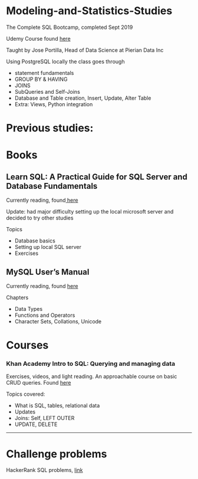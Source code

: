 # Modeling-and-Statistics-Studies

The Complete SQL Bootcamp, completed Sept 2019

Udemy Course found [here](https://www.udemy.com/course/the-complete-sql-bootcamp/)

Taught by Jose Portilla, Head of Data Science at Pierian Data Inc

Using PostgreSQL locally the class goes through

*   statement fundamentals
*   GROUP BY & HAVING
*   JOINS
*   SubQueries and Self-Joins
*   Database and Table creation, Insert, Update, Alter Table
*   Extra: Views, Python integration


# Previous studies:


# Books


## Learn SQL: A Practical Guide for SQL Server and Database Fundamentals

Currently reading, found[ here](https://smile.amazon.com/Learn-SQL-Practical-Database-Fundamentals-ebook/dp/B07D5S2W4Y?_encoding=UTF8&redirect=true&ref_=ku_mi_rw_edp)

Update: had major difficulty setting up the local microsoft server and decided to try other studies


Topics
* Database basics
* Setting up local SQL server
* Exercises

## MySQL User’s Manual

Currently reading, found [here ](https://dev.mysql.com/doc/refman/8.0/en/)


Chapters
* Data Types
* Functions and Operators
* Character Sets, Collations, Unicode


# Courses 


### Khan Academy Intro to SQL: Querying and managing data

Exercises, videos, and light reading. An approachable course on basic CRUD queries. Found [here](https://www.khanacademy.org/computing/computer-programming/sql)


Topics covered:


* What is SQL, tables, relational data
* Updates 
* Joins: Self, LEFT OUTER
* UPDATE, DELETE

** **


# Challenge problems

HackerRank SQL problems, [link](https://www.hackerrank.com)
